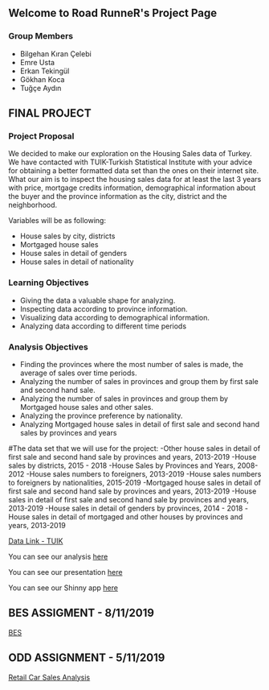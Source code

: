 ## Welcome to Road RunneR's Project Page 

### Group Members 
   * Bilgehan Kıran Çelebi
   * Emre Usta
   * Erkan Tekingül
   * Gökhan Koca
   * Tuğçe Aydın

## FINAL PROJECT 

### Project Proposal

We decided to make our exploration on the Housing Sales data of Turkey. We have contacted with TUIK-Turkish Statistical Institute with your advice for obtaining a better formatted data set than the ones on their internet site.  
What our aim is to inspect the housing sales data for at least the last 3 years with price, mortgage credits information, demographical information about the buyer and the province information as the city, district and the neighborhood.    

Variables will be as following:
- House sales by city, districts 
- Mortgaged house sales 
- House sales in detail of genders
- House sales in detail of nationality

### Learning Objectives
- Giving the data a valuable shape for analyzing.
- Inspecting data according to  province information.
- Visualizing data according to  demographical information.
- Analyzing data according to different time periods 

### Analysis Objectives
- Finding the provinces where the most number of sales is made, the average of sales over time periods.
- Analyzing the number of sales in provinces and group them by first sale and second hand sale.
- Analyzing the number of sales in provinces and group them by Mortgaged house sales and other sales.
- Analyzing the province preference by nationality. 
- Analyzing Mortgaged house sales in detail of first sale and second hand sales by provinces and years
   
#The data set that we will use for the project: 
    -Other house sales in detail of first sale and second hand sale by provinces and years, 2013-2019 
    -House sales by districts, 2015  - 2018 
    -House Sales by Provinces and Years, 2008-2012
    -House sales numbers to foreigners, 2013-2019
    -House sales numbers to foreigners by nationalities, 2015-2019
    -Mortgaged house sales in detail of first sale and second hand sale by provinces and years, 2013-2019
    -House sales in detail of first sale and second hand sale by provinces and years, 2013-2019
    -House sales in detail of genders by provinces, 2014 - 2018 
    -House sales in detail of mortgaged and other houses by provinces and years, 2013-2019 
  
[Data Link - TUIK ](http://www.tuik.gov.tr/PreTablo.do?alt_id=1056 ) 
  
You can see our analysis [here](RoadRunneR-Term-Project.html)

You can see our presentation [here](https://github.com/pjournal/mef03g-road-runner/blob/master/HouseSalesRoadRunner.pptx)

You can see our Shinny app [here](Shinny_app_house_sales_number_foreigners.R)


## BES ASSIGMENT - 8/11/2019
[BES](road-runner_BES-Assignment.html)


## ODD ASSIGNMENT - 5/11/2019
[Retail Car Sales Analysis](road-runner_ODD-Assignment.html)




